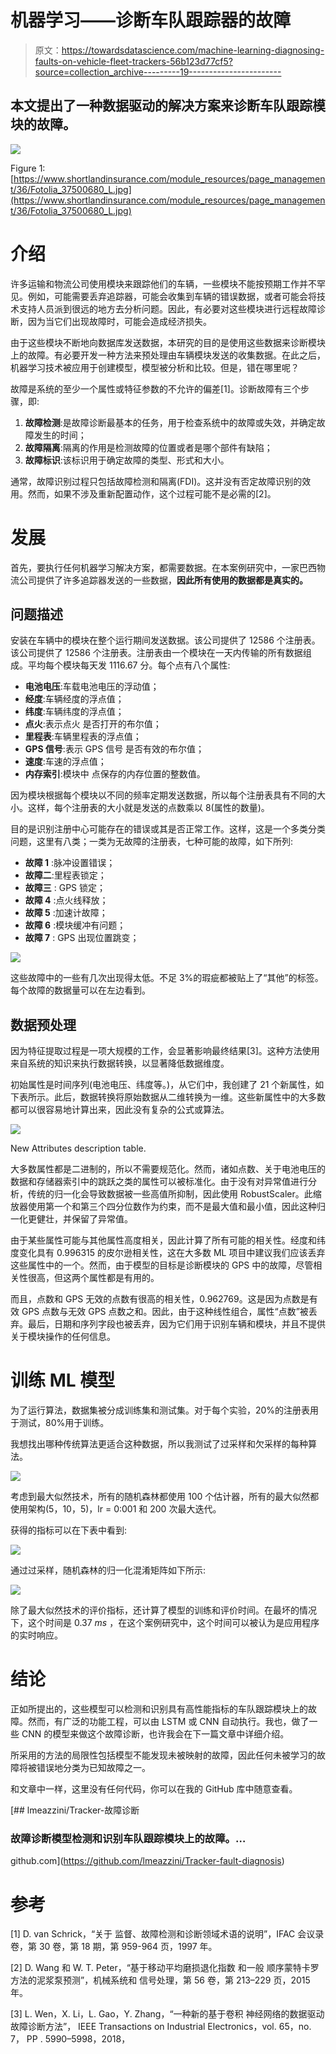# 机器学习——诊断车队跟踪器的故障

> 原文：<https://towardsdatascience.com/machine-learning-diagnosing-faults-on-vehicle-fleet-trackers-56b123d77cf5?source=collection_archive---------19----------------------->

## 本文提出了一种数据驱动的解决方案来诊断车队跟踪模块的故障。

![](img/4082de9ef9f0ba2ad15d6f87973822aa.png)

Figure 1: [https://www.shortlandinsurance.com/module_resources/page_management/36/Fotolia_37500680_L.jpg](https://www.shortlandinsurance.com/module_resources/page_management/36/Fotolia_37500680_L.jpg)

# 介绍

许多运输和物流公司使用模块来跟踪他们的车辆，一些模块不能按预期工作并不罕见。例如，可能需要丢弃追踪器，可能会收集到车辆的错误数据，或者可能会将技术支持人员派到很远的地方去分析问题。因此，有必要对这些模块进行远程故障诊断，因为当它们出现故障时，可能会造成经济损失。

由于这些模块不断地向数据库发送数据，本研究的目的是使用这些数据来诊断模块上的故障。有必要开发一种方法来预处理由车辆模块发送的收集数据。在此之后，机器学习技术被应用于创建模型，模型被分析和比较。但是，错在哪里呢？

故障是系统的至少一个属性或特征参数的不允许的偏差[1]。诊断故障有三个步骤，即:

1.  **故障检测**:是故障诊断最基本的任务，用于检查系统中的故障或失效，并确定故障发生的时间；
2.  **故障隔离**:隔离的作用是检测故障的位置或者是哪个部件有缺陷；
3.  **故障标识**:该标识用于确定故障的类型、形式和大小。

通常，故障识别过程只包括故障检测和隔离(FDI)。这并没有否定故障识别的效用。然而，如果不涉及重新配置动作，这个过程可能不是必需的[2]。

# 发展

首先，要执行任何机器学习解决方案，都需要数据。在本案例研究中，一家巴西物流公司提供了许多追踪器发送的一些数据，**因此所有使用的数据都是真实的。**

## 问题描述

安装在车辆中的模块在整个运行期间发送数据。该公司提供了 12586 个注册表。该公司提供了 12586 个注册表。注册表由一个模块在一天内传输的所有数据组成。平均每个模块每天发 1116.67 分。每个点有八个属性:

*   **电池电压**:车载电池电压的浮动值；
*   **经度**:车辆经度的浮点值；
*   **纬度**:车辆纬度的浮点值；
*   **点火**:表示点火
    是否打开的布尔值；
*   **里程表**:车辆里程表的浮点值；
*   **GPS 信号**:表示 GPS 信号
    是否有效的布尔值；
*   **速度**:车速的浮点值；
*   **内存索引**:模块中
    点保存的内存位置的整数值。

因为模块根据每个模块以不同的频率定期发送数据，所以每个注册表具有不同的大小。这样，每个注册表的大小就是发送的点数乘以 8(属性的数量)。

目的是识别注册中心可能存在的错误或其是否正常工作。这样，这是一个多类分类问题，这里有八类；一类为无故障的注册表，七种可能的故障，如下所列:

*   **故障 1** :脉冲设置错误；
*   **故障二**:里程表锁定；
*   **故障三** : GPS 锁定；
*   **故障 4** :点火线释放；
*   **故障 5** :加速计故障；
*   **故障 6** :模块缓冲有问题；
*   **故障 7** : GPS 出现位置跳变；

![](img/f66fea3b41f9ef1d96e59de633ff5c73.png)

这些故障中的一些有几次出现得太低。不足 3%的瑕疵都被贴上了“其他”的标签。每个故障的数据量可以在左边看到。

## 数据预处理

因为特征提取过程是一项大规模的工作，会显著影响最终结果[3]。这种方法使用来自系统的知识来执行数据转换，以显著降低数据维度。

初始属性是时间序列(电池电压、纬度等。)，从它们中，我创建了 21 个新属性，如下表所示。此后，数据转换将原始数据从二维转换为一维。这些新属性中的大多数都可以很容易地计算出来，因此没有复杂的公式或算法。

![](img/8155814c665045210d3b55b642b0f29a.png)

New Attributes description table.

大多数属性都是二进制的，所以不需要规范化。然而，诸如点数、关于电池电压的数据和存储器索引中的跳跃之类的属性可以被标准化。由于没有对异常值进行分析，传统的归一化会导致数据被一些高值所抑制，因此使用 RobustScaler。此缩放器使用第一个和第三个四分位数作为约束，而不是最大值和最小值，因此这种归一化更健壮，并保留了异常值。

由于某些属性可能与其他属性高度相关，因此计算了所有可能的相关性。经度和纬度变化具有 0.996315 的皮尔逊相关性，这在大多数 ML 项目中建议我们应该丢弃这些属性中的一个。然而，由于模型的目标是诊断模块的 GPS 中的故障，尽管相关性很高，但这两个属性都是有用的。

而且，点数和 GPS 无效的点数有很高的相关性，0.962769。这是因为点数是有效 GPS 点数与无效 GPS 点数之和。因此，由于这种线性组合，属性“点数”被丢弃。最后，日期和序列字段也被丢弃，因为它们用于识别车辆和模块，并且不提供关于模块操作的任何信息。

# 训练 ML 模型

为了运行算法，数据集被分成训练集和测试集。对于每个实验，20%的注册表用于测试，80%用于训练。

我想找出哪种传统算法更适合这种数据，所以我测试了过采样和欠采样的每种算法。

![](img/58b6a59edff4899d70bd897d1ab775e4.png)

考虑到最大似然技术，所有的随机森林都使用 100 个估计器，所有的最大似然都使用架构(5，10，5)，lr = 0:001 和 200 次最大迭代。

获得的指标可以在下表中看到:

![](img/979db2f3ef160ef9198271a734586d00.png)

通过过采样，随机森林的归一化混淆矩阵如下所示:

![](img/85d8e26f6eb9dd7ab88c4a555a78a416.png)

除了最大似然技术的评价指标，还计算了模型的训练和评价时间。在最坏的情况下，这个时间是 0.37 *ms* ，在这个案例研究中，这个时间可以被认为是应用程序
的实时响应。

# 结论

正如所提出的，这些模型可以检测和识别具有高性能指标的车队跟踪模块上的故障。然而，有广泛的功能工程，可以由 LSTM 或 CNN 自动执行。我也，做了一些 CNN 的模型来做这个故障诊断，也许我会在下一篇文章中详细介绍。

所采用的方法的局限性包括模型不能发现未被映射的故障，因此任何未被学习的故障将被错误地分类为已知故障之一。

和文章中一样，这里没有任何代码，你可以在我的 GitHub 库中随意查看。

[](https://github.com/lmeazzini/Tracker-fault-diagnosis) [## lmeazzini/Tracker-故障诊断

### 故障诊断模型检测和识别车队跟踪模块上的故障。…

github.com](https://github.com/lmeazzini/Tracker-fault-diagnosis) 

# 参考

[1] D. van Schrick，“关于
监督、故障检测和诊断领域术语的说明”，IFAC 会议录
卷，第 30 卷，第 18 期，第 959-964 页，1997 年。

[2] D. Wang 和 W. T. Peter，“基于移动平均磨损退化指数
和一般
顺序蒙特卡罗方法的泥浆泵预测”，机械系统和
信号处理，第 56 卷，第 213–229 页，2015 年。

[3] L. Wen，X. Li，L. Gao，Y. Zhang，“一种新的基于卷积
神经网络的数据驱动故障诊断方法”，
IEEE Transactions on Industrial Electronics，vol. 65，no. 7，
PP . 5990–5998，2018，